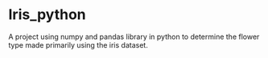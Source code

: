 # Iris_python
A project using numpy and pandas library in python to determine the flower type made primarily using the iris dataset.
